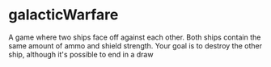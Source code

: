 # galacticWarfare
A game where two ships face off against each other.
Both ships contain the same amount of ammo and shield strength.
Your goal is to destroy the other ship, although it's possible to end in a draw
